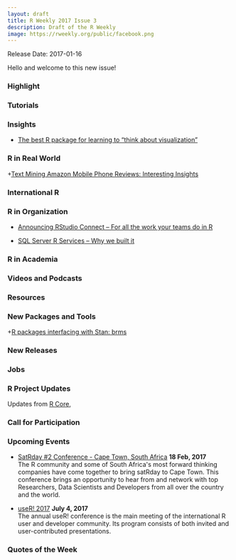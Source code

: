 ```yaml
---
layout: draft
title: R Weekly 2017 Issue 3
description: Draft of the R Weekly
image: https://rweekly.org/public/facebook.png
---
```


Release Date: 2017-01-16

Hello and welcome to this new issue!

### Highlight



### Tutorials



### Insights

+ [The best R package for learning to “think about visualization”](http://sharpsightlabs.com/blog/r-package-think-about-visualization/)

### R in Real World

+[Text Mining Amazon Mobile Phone Reviews: Interesting Insights](http://www.kdnuggets.com/2017/01/data-mining-amazon-mobile-phone-reviews-interesting-insights.html)

### International R



### R in Organization

+ [Announcing RStudio Connect – For all the work your teams do in R](https://blog.rstudio.org/2017/01/10/announcing-rstudio-connect-for-all-the-work-your-teams-do-in-r/)

+ [SQL Server R Services – Why we built it](https://blogs.msdn.microsoft.com/sqlserverstorageengine/2017/01/10/sql-server-r-services-why-did-we-build-it/)

### R in Academia 



### Videos and Podcasts




### Resources




### New Packages and Tools

+[R packages interfacing with Stan: brms](http://andrewgelman.com/2017/01/10/r-packages-interfacing-stan-brms/)


### New Releases




### Jobs




### R Project Updates

Updates from [R Core](http://developer.r-project.org/blosxom.cgi/R-devel/NEWS), 




### Call for Participation



### Upcoming Events

+ [SatRday #2 Conference - Cape Town, South Africa](http://capetown2017.satrdays.org/) **18 Feb, 2017** <br />
The R community and some of South Africa's most forward thinking companies have come together to bring satRday to Cape Town. This conference brings an opportunity to hear from and network with top Researchers, Data Scientists and Developers from all over the country and the world. 

+ [useR! 2017](http://user2017.brussels/) **July 4, 2017** <br />
The annual useR! conference is the main meeting of the international R user and developer community. Its program consists of both invited and user-contributed presentations.

### Quotes of the Week
